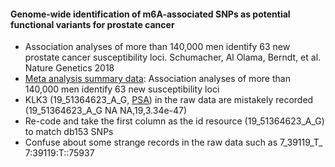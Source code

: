 #### Genome-wide identification of m6A-associated SNPs as potential functional variants for prostate cancer
* Association analyses of more than 140,000 men identify 63 new prostate cancer susceptibility loci. Schumacher, Al Olama, Berndt, et al. Nature Genetics 2018
* [Meta analysis summary data](http://practical.icr.ac.uk/blog/?page_id=8164): Association analyses of more than 140,000 men identify 63 new susceptibility loci
* KLK3 (19_51364623_A_G, [PSA](https://www.uniprot.org/uniprot/P07288)) in the raw data are mistakely recorded (19_51364623_A_G NA      NA,19,3.34e-47)
* Re-code and take the first column as the id resource (19_51364623_A_G) to match db153 SNPs
* Confuse about some strange records in the raw data such as 7_39119_T_<CN2> 7:39119:T:<CN2>:75937

